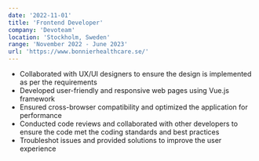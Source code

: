 ```yaml
---
date: '2022-11-01'
title: 'Frontend Developer'
company: 'Devoteam'
location: 'Stockholm, Sweden'
range: 'November 2022 - June 2023'
url: 'https://www.bonnierhealthcare.se/'
---
```


- Collaborated with UX/UI designers to ensure the design is implemented as per the requirements
- Developed user-friendly and responsive web pages using Vue.js framework
- Ensured cross-browser compatibility and optimized the application for performance
- Conducted code reviews and collaborated with other developers to ensure the code met the coding standards and best practices
- Troubleshot issues and provided solutions to improve the user experience
